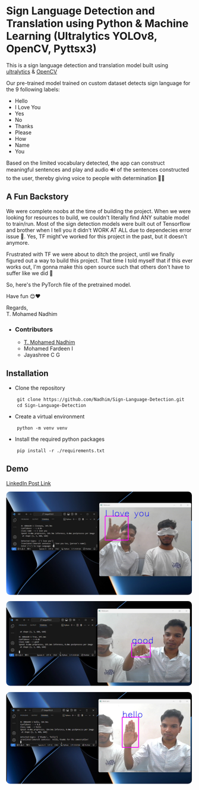 
# Sign Language Detection and Translation using Python & Machine Learning (Ultralytics YOLOv8, OpenCV, Pyttsx3)

This is a sign language detection and translation model built using 
[ultralytics](https://github.com/ultralytics/ultralytics)
& [OpenCV](https://github.com/opencv/opencv)

Our pre-trained model trained on custom dataset detects sign language for the 9 following labels:
<ul>
    <li>Hello</li>
    <li>I Love You</li>
    <li>Yes</li>
    <li>No</li>
    <li>Thanks</li>
    <li>Please</li>
    <li>How</li>
    <li>Name</li>
    <li>You</li>
</ul>

Based on the limited vocabulary detected, the app can construct meaningful sentences and play and audio 🔊 of the sentences constructed to the user, thereby giving voice to people with determination 💪🏻 

## A Fun Backstory
We were complete noobs at the time of building the project. When we were looking for resources to build, we couldn't literally find ANY suitable model to train/run. Most of the sign detection models were built out of Tensorflow and brother when I tell you it didn't WORK AT ALL due to dependecies error issue 😤. Yes, TF might've worked for this project in the past, but it doesn't anymore. 

Frustrated with TF we were about to ditch the project, until we finally figured out a way to build this project. That time I told myself that if this ever works out, I'm gonna make this open source such that others don't have to suffer like we did 🗿

So, here's the PyTorch file of the pretrained model. 

Have fun 😊❤️

Regards,<br>
T. Mohamed Nadhim 




- ### Contributors
    - [T. Mohamed Nadhim]("https://linkedin.com/in/mohamed-nadhim")
    - Mohamed Fardeen I
    - Jayashree C G




## Installation

- Clone the repository

```git
    git clone https://github.com/Nadhim/Sign-Language-Detection.git
    cd Sign-Language-Detection
```

- Create a virtual environment
```git 
    python -m venv venv
```


- Install the required python packages

```git 
    pip install -r ./requirements.txt
```

## Demo
<a href="https://www.linkedin.com/posts/mohamed-nadhim_machinelearning-ai-signlanguage-activity-7201996303717867521-YiDh?utm_source=share&utm_medium=member_desktop">LinkedIn Post Link</a>

<img src="assets/demo.png" alt="demo" style="width:500px; border-radius:10px;"/>
<p></p>
<img src="assets/demo2.png" alt="demo" style="width:500px; border-radius:10px;"/>
<p></p>
<img src="assets/demo3.png" alt="demo" style="width:500px; border-radius:10px;"/>
    
